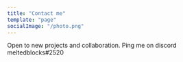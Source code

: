 ```yaml
---
title: "Contact me"
template: "page"
socialImage: "/photo.png"
---
```


Open to new projects and collaboration. Ping me on discord meltedblocks#2520